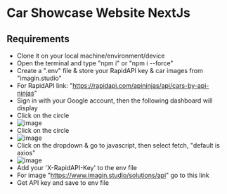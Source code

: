 # Car Showcase Website NextJs

## Requirements
- Clone it on your local machine/environment/device
- Open the terminal and type "npm i" or "npm i --force"
- Create a ".env" file & store your RapidAPI key & car images from "imagin.studio"
- For RapidAPI link: "https://rapidapi.com/apininjas/api/cars-by-api-ninjas"
- Sign in with your Google account, then the following dashboard will display
- Click on the circle
- ![image](https://github.com/gokarna123-goku/car_showcase/assets/70308228/a57dd0e1-875a-43ef-8044-82560755e8a9)
- Click on the circle
- ![image](https://github.com/gokarna123-goku/car_showcase/assets/70308228/46e88d07-959e-4698-9424-350b9d21d007)
- Click on the dropdown & go to javascript, then select fetch, "default is axios"
-  ![image](https://github.com/gokarna123-goku/car_showcase/assets/70308228/b1a89ad3-f312-45d1-a585-46ca15c6a28b)
-  Add your 'X-RapidAPI-Key' to the env file
-  For image "https://www.imagin.studio/solutions/api" go to this link
-  Get API key and save to env file


 
 
